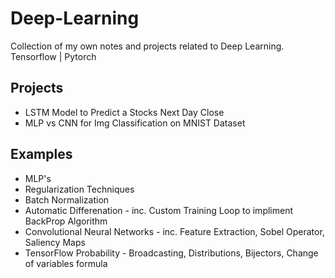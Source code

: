 # Deep-Learning
Collection of my own notes and projects related to Deep Learning. 
Tensorflow | Pytorch 
## Projects
* LSTM Model to Predict a Stocks Next Day Close
* MLP vs CNN for Img Classification on MNIST Dataset

## Examples
* MLP's
* Regularization Techniques
* Batch Normalization
* Automatic Differenation - inc. Custom Training Loop to impliment BackProp Algorithm
* Convolutional Neural Networks - inc. Feature Extraction, Sobel Operator, Saliency Maps 
* TensorFlow Probability - Broadcasting, Distributions, Bijectors, Change of variables formula
